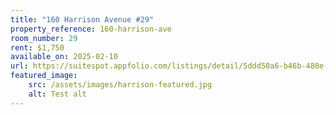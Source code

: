 ```yaml
---
title: "160 Harrison Avenue #29"
property_reference: 160-harrison-ave
room_number: 29
rent: $1,750
available_on: 2025-02-10
url: https://suitespot.appfolio.com/listings/detail/5ddd50a6-b46b-480e-9241-e8ee34667b3d
featured_image:
    src: /assets/images/harrison-featured.jpg
    alt: Test alt
---
```


